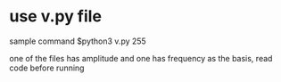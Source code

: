 # use v.py file

sample command
$python3 v.py 255

one of the files has amplitude and one has frequency as the basis, read code before running
